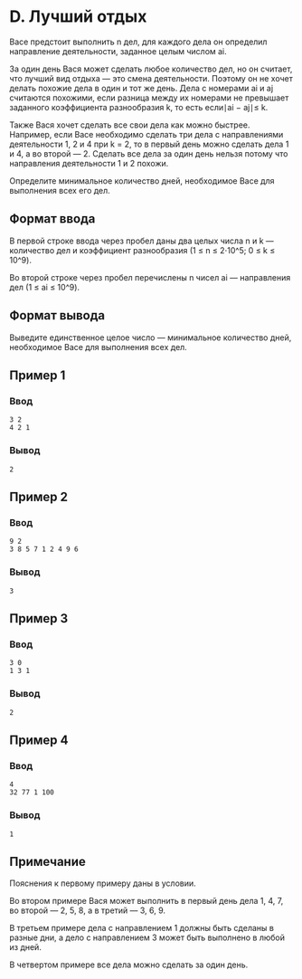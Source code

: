 # D. Лучший отдых

Васе предстоит выполнить n дел, для каждого дела он определил направление деятельности, заданное целым числом ai.

За один день Вася может сделать любое количество дел, но он считает, что лучший вид отдыха — это смена деятельности. Поэтому он не хочет делать похожие дела в один и тот же день. Дела с номерами ai и aj считаются похожими, если разница между их номерами не превышает заданного коэффициента разнообразия k, то есть если∣ai − aj∣≤ k.

Также Вася хочет сделать все свои дела как можно быстрее. Например, если Васе необходимо сделать три дела с направлениями деятельности 1, 2 и 4 при k = 2, то в первый день можно сделать дела 1 и 4, а во второй — 2. Сделать все дела за один день нельзя потому что направления деятельности 1 и 2 похожи.

Определите минимальное количество дней, необходимое Васе для выполнения всех его дел.

## Формат ввода

В первой строке ввода через пробел даны два целых числа n и k — количество дел и коэффициент разнообразия (1 ≤ n ≤ 2⋅10^5; 0 ≤ k ≤ 10^9).

Во второй строке через пробел перечислены n чисел ai — направления дел (1 ≤ ai ≤ 10^9).

## Формат вывода

Выведите единственное целое число — минимальное количество дней, необходимое Васе для выполнения всех дел.

## Пример 1

### Ввод

```plain
3 2
4 2 1
```

### Вывод

```plain
2
```

## Пример 2

### Ввод

```plain
9 2
3 8 5 7 1 2 4 9 6
```

### Вывод

```plain
3
```

## Пример 3

### Ввод

```plain
3 0
1 3 1
```

### Вывод

```plain
2
```

## Пример 4

### Ввод

```plain
4
32 77 1 100
```

### Вывод

```plain
1
```

## Примечание

Пояснения к первому примеру даны в условии.

Во втором примере Вася может выполнить в первый день дела 1, 4, 7, во второй — 2, 5, 8, а в третий — 3, 6, 9.

В третьем примере дела с направлением 1 должны быть сделаны в разные дни, а дело с направлением 3 может быть выполнено в любой из дней.

В четвертом примере все дела можно сделать за один день.
